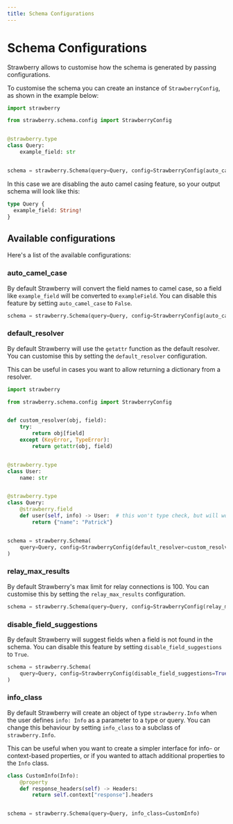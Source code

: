 ```yaml
---
title: Schema Configurations
---
```


# Schema Configurations

Strawberry allows to customise how the schema is generated by passing
configurations.

To customise the schema you can create an instance of `StrawberryConfig`, as
shown in the example below:

```python
import strawberry

from strawberry.schema.config import StrawberryConfig


@strawberry.type
class Query:
    example_field: str


schema = strawberry.Schema(query=Query, config=StrawberryConfig(auto_camel_case=False))
```

In this case we are disabling the auto camel casing feature, so your output
schema will look like this:

```graphql
type Query {
  example_field: String!
}
```

## Available configurations

Here's a list of the available configurations:

### auto_camel_case

By default Strawberry will convert the field names to camel case, so a field
like `example_field` will be converted to `exampleField`. You can disable this
feature by setting `auto_camel_case` to `False`.

```python
schema = strawberry.Schema(query=Query, config=StrawberryConfig(auto_camel_case=False))
```

### default_resolver

By default Strawberry will use the `getattr` function as the default resolver.
You can customise this by setting the `default_resolver` configuration.

This can be useful in cases you want to allow returning a dictionary from a
resolver.

```python
import strawberry

from strawberry.schema.config import StrawberryConfig


def custom_resolver(obj, field):
    try:
        return obj[field]
    except (KeyError, TypeError):
        return getattr(obj, field)


@strawberry.type
class User:
    name: str


@strawberry.type
class Query:
    @strawberry.field
    def user(self, info) -> User:  # this won't type check, but will work at runtime
        return {"name": "Patrick"}


schema = strawberry.Schema(
    query=Query, config=StrawberryConfig(default_resolver=custom_resolver)
)
```

### relay_max_results

By default Strawberry's max limit for relay connections is 100. You can
customise this by setting the `relay_max_results` configuration.

```python
schema = strawberry.Schema(query=Query, config=StrawberryConfig(relay_max_results=50))
```

### disable_field_suggestions

By default Strawberry will suggest fields when a field is not found in the
schema. You can disable this feature by setting `disable_field_suggestions` to
`True`.

```python
schema = strawberry.Schema(
    query=Query, config=StrawberryConfig(disable_field_suggestions=True)
)
```

### info_class

By default Strawberry will create an object of type `strawberry.Info` when
the user defines `info: Info` as a parameter to a type or query. You can change
this behaviour by setting `info_class` to a subclass of `strawberry.Info`.

This can be useful when you want to create a simpler interface for info- or
context-based properties, or if you wanted to attach additional properties to
the `Info` class.

```python
class CustomInfo(Info):
    @property
    def response_headers(self) -> Headers:
        return self.context["response"].headers


schema = strawberry.Schema(query=Query, info_class=CustomInfo)
```

